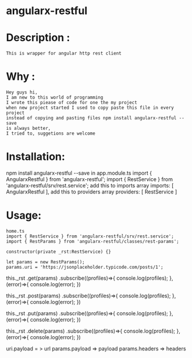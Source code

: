 # angularx-restful

# Description :
	This is wrapper for angular http rest client
# Why :
	Hey guys hi,
	I am new to this world of programming
	I wrote this piease of code for one the my project
	when new project started I used to copy paste this file in every project
	instead of copying and pasting files npm install angularx-restful --save
	is always better, 
	I tried to, suggetions are welcome

# Installation:
npm install angularx-restful --save
in app.module.ts
	import { AngularxRestful } from 'angularx-restful';
	import { RestService } from 'angularx-restful/srv/rest.service';
add this to imports array
	imports: [
    	AngularxRestful
  	],
add this to providers array
	providers: [
    	RestService
	]


# Usage:
	home.ts
	import { RestService } from 'angularx-restful/srv/rest.service';
	import { RestParams } from 'angularx-restful/classes/rest-params';

	constructor(private _rst:RestService) {}

	let params = new RestParams();
	params.uri = 'https://jsonplaceholder.typicode.com/posts/1';


this._rst
	.get(params)
	.subscribe((profiles)=>{
  			console.log(profiles);
		},(error)=>{
  			console.log(error);
		})

this._rst
	.post(params)
	.subscribe((profiles)=>{
  			console.log(profiles);
		},(error)=>{
			console.log(error);
		})

this._rst
	.put(params)
	.subscribe((profiles)=>{
  			console.log(profiles);
		},(error)=>{
  			console.log(error);
		})

this._rst
	.delete(params)
	.subscribe((profiles)=>{
  			console.log(profiles);
		},(error)=>{
  			console.log(error);
		})

uri.payload = > url 
params.payload  => payload
params.headers => headers
